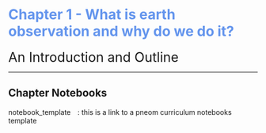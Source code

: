  # <span style="color:cornflowerblue;">Chapter 1 - What is earth observation and why do we do it?</span>

<span style="font-size:20pt">An Introduction and Outline</span>


---

## Chapter Notebooks

notebook_template  [<i class="fa-solid fa-arrow-circle-right" style="margin-left:10px;color:teal;"></i>](notebooks/notebook-template)
: this is a link to a pneom curriculum notebooks template
